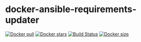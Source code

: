 # docker-ansible-requirements-updater
[![Docker pull](https://img.shields.io/docker/pulls/nouchka/ansible-requirements-updater)](https://hub.docker.com/r/nouchka/ansible-requirements-updater/)
[![Docker stars](https://img.shields.io/docker/stars/nouchka/ansible-requirements-updater)](https://hub.docker.com/r/nouchka/ansible-requirements-updater/)
[![Build Status](https://gitlab.com/japromis/docker-ansible-requirements-updater/badges/master/pipeline.svg)](https://gitlab.com/japromis/docker-ansible-requirements-updater/pipelines)
[![Docker size](https://img.shields.io/docker/image-size/nouchka/ansible-requirements-updater/latest)](https://hub.docker.com/r/nouchka/ansible-requirements-updater/)

